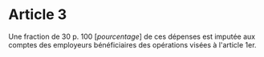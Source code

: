 # Article 3

Une fraction de 30 p. 100 [*pourcentage*] de ces dépenses est imputée aux comptes des employeurs bénéficiaires des opérations visées à l'article 1er.
